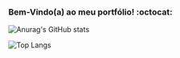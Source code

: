 ### Bem-Vindo(a) ao meu portfólio! :octocat:

![Anurag's GitHub stats](https://github-readme-stats.vercel.app/api?username=manoel-alves&theme=tokyonight&count_private=true&include_all_commits&show_icons=true)

![Top Langs](https://github-readme-stats.vercel.app/api/top-langs/?username=manoel-alves&layout=compact&theme=tokyonight)
